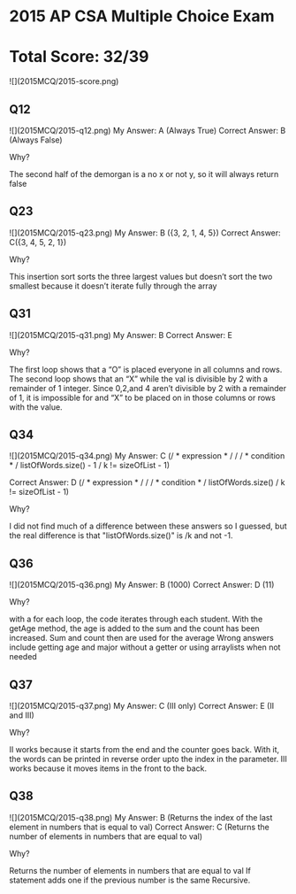 <h1>2015 AP CSA Multiple Choice Exam</h1>
<h1>Total Score: 32/39</h1>
![](2015MCQ/2015-score.png)


<h2>Q12</h2>
![](2015MCQ/2015-q12.png)
My Answer: A (Always True)
Correct Answer: B (Always False)

Why?

The second half of the demorgan is a no x or not y, so it will always return false

<h2>Q23</h2>
![](2015MCQ/2015-q23.png)
My Answer: B ({3, 2, 1, 4, 5})
Correct Answer: C({3, 4, 5, 2, 1})

Why?

This insertion sort sorts the three largest values but doesn’t sort the two smallest because it doesn’t iterate fully through the array

<h2>Q31</h2>
![](2015MCQ/2015-q31.png)
My Answer: B 
Correct Answer: E 

Why?

The first loop shows that a “O” is placed everyone in all columns and rows. The second loop shows that an “X” while the val is divisible by 2 with a remainder of 1 integer. Since 0,2,and 4 aren’t divisible by 2 with a remainder of 1, it is impossible for and “X” to be placed on in those columns or rows with the value.

<h2>Q34</h2>
![](2015MCQ/2015-q34.png)
My Answer: C (/ * expression * / / / * condition * /
listOfWords.size() - 1 / k != sizeOfList - 1)

Correct Answer: D (/ * expression * / / / * condition * /
listOfWords.size() / k != sizeOfList - 1)

Why?

I did not find much of a difference between these answers so I guessed, but the real difference is that "listOfWords.size()" is /k and not -1.

<h2>Q36</h2>
![](2015MCQ/2015-q36.png)
My Answer: B (1000)
Correct Answer: D (11)

Why?

with a for each loop, the code iterates through each student.
With the getAge method, the age is added to the sum and the count has been increased.
Sum and count then are used for the average
Wrong answers include getting age and major without a getter or using arraylists when not needed

<h2>Q37</h2>
![](2015MCQ/2015-q37.png)
My Answer: C (III only)
Correct Answer: E (II and III)

Why?

II works because it starts from the end and the counter goes back. With it, the words can be printed in reverse order upto the index in the parameter.
III works because it moves items in the front to the back.

<h2>Q38</h2>
![](2015MCQ/2015-q38.png)
My Answer: B (Returns the index of the last element in numbers that is equal to val)
Correct Answer: C (Returns the number of elements in numbers that are equal to val)

Why?

Returns the number of elements in numbers that are equal to val
If statement adds one if the previous number is the same
Recursive.
